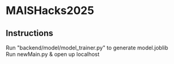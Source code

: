 # MAISHacks2025
## Instructions
Run "backend/model/model_trainer.py" to generate model.joblib \
Run newMain.py & open up localhost
